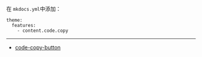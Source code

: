 
在 `mkdocs.yml`中添加：
```mkdocs
theme:
  features:
    - content.code.copy
```

***
- [code-copy-button](https://squidfunk.github.io/mkdocs-material/reference/code-blocks/?h=copy#code-copy-button)
